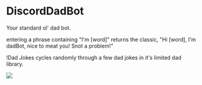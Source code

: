 # DiscordDadBot

Your standard ol' dad bot.  

entering a phrase containing "I'm [word]"
returns the classic, "Hi [word], I'm dadBot, nice to meat you!  Snot a problem!"

\!Dad Jokes cycles randomly through a few dad jokes in it's limited dad library.


![](https://github.com/willmac321/DiscordDadBot/blob/master/demo.PNG)

